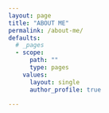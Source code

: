 ```yaml
---
layout: page
title: "ABOUT ME"
permalink: /about-me/
defaults:
  # _pages
  - scope:
      path: ""
      type: pages
    values:
      layout: single
      author_profile: true

---
```



